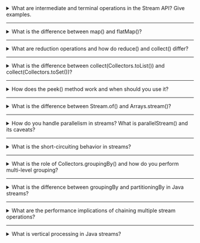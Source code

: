 <details>

<summary>What are intermediate and terminal operations in the Stream API? Give examples.</summary>

**Intermediate operations** in the Stream API return a new stream and are used to transform or filter elements (e.g., map, filter, sorted). They are lazy and do not trigger processing until a terminal operation is invoked.

**Terminal operations** produce a result or a side-effect (e.g., collect, forEach, reduce, count). They trigger the processing of the stream pipeline.

**Examples:**

```java
List<String> words = Arrays.asList("apple", "banana", "cherry");

// Intermediate operations: filter and map
Stream<String> filtered = words.stream()
    .filter(w -> w.length() > 5)   // intermediate
    .map(String::toUpperCase);     // intermediate

// Terminal operation: collect
List<String> result = filtered.collect(Collectors.toList());
System.out.println(result); // Output: [BANANA, CHERRY]
```

</details>

---


<details>
<summary>What is the difference between map() and flatMap()?</summary>

- **map()** transforms each element of a stream into another object, returning a stream of the same structure (e.g., Stream<Stream<T>> if mapping to streams).
- **flatMap()** both transforms and flattens the result, so if each element is mapped to a stream, flatMap() merges all those streams into a single stream (e.g., Stream<T>).

- **map()** is used when you want to apply a function to each element and keep the structure.
- **flatMap()** is used when each element produces multiple results (like a list or stream), and you want a single, flat stream of all results.
- Use **flatMap()** when your mapping function returns a stream or collection, and you want to avoid nested structures.
- **In short:**  ``map() = transform & flatMap() = transform + flatten ``

```java

// Example of map()
List<String> words = Arrays.asList("hello", "world");
List<Integer> lengths = words.stream()
    .map(String::length)
    .collect(Collectors.toList());
System.out.println("Lengths: " + lengths); // Output: [5, 5]

// Example of flatMap()
List<String> sentences = Arrays.asList("hello world", "java stream");
List<String> allWords = sentences.stream()
    .flatMap(sentence -> Arrays.stream(sentence.split(" ")))
    .collect(Collectors.toList());
System.out.println("All words: " + allWords); // Output: ["hello", "world", "java", "stream"]

```

</details>

---

<details>
<summary>What are reduction operations and how do reduce() and collect() differ?</summary>

Reduction operations process a stream of elements and combine them into a single result. They “reduce” the stream to a summary value, such as a sum, average, concatenation, or a collection. Common reduction operations include <code>sum()</code>, <code>min()</code>, <code>max()</code>, <code>count()</code>, <code>reduce()</code>, and <code>collect()</code>.

<strong>How do reduce() and collect() differ?</strong>

- <code>reduce()</code>:
  - Used for combining stream elements into a single value (e.g., sum, product, concatenation).
  - Takes a binary operator (and optionally an identity value).
  - Returns a single result (e.g., an <code>int</code>, <code>String</code>, or custom object).
  - Example:
    ```java
    int sum = numbers.stream().reduce(0, Integer::sum); // or (a, b) -> a + b
    ```

- <code>collect()</code>:
  - Used for mutable reduction, typically to accumulate elements into a collection (like a <code>List</code>, <code>Set</code>, or <code>Map</code>), or to build a complex result.
  - Takes a <code>Collector</code> (like <code>Collectors.toList()</code>).
  - Returns a collection or another complex result.
  - Example:
    ```java
    List<String> upper = words.stream()
        .map(String::toUpperCase)
        .collect(Collectors.toList());
    ```

<strong>Summary:</strong>
- Use <code>reduce()</code> for combining elements into a single value.
- Use <code>collect()</code> for accumulating elements into a collection or building a more complex result.

<strong>Examples:</strong>

```java
// Example of reduce(): Summing a list of numbers
List<Integer> numbers = Arrays.asList(1, 2, 3, 4, 5);
int sum = numbers.stream()
    .reduce(0, Integer::sum); // or (a, b) -> a + b
System.out.println("Sum: " + sum); // Output: 15

// Example of collect(): Collecting elements into a List
List<String> words = Arrays.asList("java", "stream", "api");
List<String> upper = words.stream()
    .map(String::toUpperCase)
    .collect(Collectors.toList());
System.out.println("Uppercase words: " + upper); // Output: [JAVA, STREAM, API]
```

</details>

---

<details>
<summary>What is the difference between collect(Collectors.toList()) and collect(Collectors.toSet())?</summary>

- <code>collect(Collectors.toList())</code> collects the stream elements into a <code>List</code>. A <code>List</code> preserves the order of elements and allows duplicates.
- <code>collect(Collectors.toSet())</code> collects the stream elements into a <code>Set</code>. A <code>Set</code> does not allow duplicates and does not guarantee order (unless you use a specific set implementation like <code>LinkedHashSet</code>).

**Example:**

```java
List<String> list = Stream.of("a", "b", "a").collect(Collectors.toList());
// list: ["a", "b", "a"]

Set<String> set = Stream.of("a", "b", "a").collect(Collectors.toSet());
// set: ["a", "b"] (order not guaranteed)
```

</details>

---

<details>
<summary>How does the peek() method work and when should you use it?</summary>

The <code>peek()</code> method in the Stream API is an intermediate operation that allows you to perform a side-effect (like logging or debugging) on each element as it flows through the stream pipeline, without modifying the elements.

- It is mainly used for debugging or inspecting the elements at a certain point in the stream.
- <code>peek()</code> does not trigger stream processing by itself; a terminal operation (like <code>collect()</code> or <code>forEach()</code>) is still required.

<strong>Example:</strong>

```java
List<String> result = Stream.of("one", "two", "three")
    .filter(s -> s.length() > 3)
    .peek(s -> System.out.println("Filtered value: " + s)) // side-effect
    .map(String::toUpperCase)
    .peek(s -> System.out.println("Mapped value: " + s))   // side-effect
    .collect(Collectors.toList());
// Output:
// Filtered value: three
// Mapped value: THREE
```

<strong>When to use:</strong>
Use <code>peek()</code> for debugging or logging intermediate values in a stream pipeline. Avoid using it for modifying data or producing side effects that affect program logic.

</details>

---

<details>
<summary>What is the difference between Stream.of() and Arrays.stream()?</summary>

- <code>Stream.of()</code> creates a stream from a fixed set of values or from an array (but treats the whole array as a single element if you pass it directly).
  - Example:
    ```java
    Stream<String> s1 = Stream.of("a", "b", "c"); // stream of 3 elements
    Stream<int[]> s2 = Stream.of(new int[]{1, 2, 3}); // stream of 1 element (the array)
    ```

- <code>Arrays.stream()</code> creates a stream from the elements of an array (primitive or object), treating each array element as a stream element.
  - Example:
    ```java
    int[] arr = {1, 2, 3};
    IntStream s3 = Arrays.stream(arr); // stream of 3 ints: 1, 2, 3
    ```

<strong>Summary:</strong>
- Use <code>Stream.of()</code> for a fixed set of values or when you want the array as a single element.
- Use <code>Arrays.stream()</code> to stream the elements of an array.

</details>

---

<details>
<summary>How do you handle parallelism in streams? What is parallelStream() and its caveats?</summary>

- Java streams can process data in parallel to leverage multi-core processors and improve performance for large data sets.
- You can create a parallel stream by calling <code>parallelStream()</code> on a collection or by calling <code>parallel()</code> on an existing stream.

<strong>Example:</strong>
```java
List<String> list = Arrays.asList("a", "b", "c", "d");
list.parallelStream()
    .forEach(System.out::println); // Elements may be printed in any order
```

<strong>Caveats of parallelStream():</strong>
- Parallel streams split the data and process chunks in multiple threads, so the order of processing is not guaranteed (unless you use <code>forEachOrdered</code>).
- Not all operations benefit from parallelism; for small data sets or simple operations, parallel streams can be slower due to thread overhead.
- Avoid using parallel streams when:
  - The source is not easily splittable (e.g., <code>LinkedList</code>).
  - The operations are not thread-safe or have side effects.
  - You need to preserve encounter order and use unordered operations.
- Always test and measure performance before using parallel streams in production.

<strong>Summary:</strong>
Use <code>parallelStream()</code> for large, CPU-intensive, stateless, and thread-safe operations, but be aware of potential issues with ordering, thread safety, and overhead.

</details>

---

<details>
<summary>What is the short-circuiting behavior in streams?</summary>

Short-circuiting in streams refers to the ability of certain operations to stop processing as soon as a condition is met, rather than processing all elements.

- <strong>Short-circuiting operations</strong> include methods like <code>anyMatch()</code>, <code>allMatch()</code>, <code>noneMatch()</code>, <code>findFirst()</code>, <code>findAny()</code>, and also <code>limit()</code> and <code>skip()</code>.
- These operations can terminate the stream pipeline early, improving performance by avoiding unnecessary computation.

<strong>Example:</strong>
```java
List<String> list = Arrays.asList("apple", "banana", "cherry");
boolean hasB = list.stream()
    .anyMatch(s -> s.startsWith("b")); // returns true after checking "apple" and "banana"
System.out.println(hasB); // Output: true
```

<strong>Summary:</strong>
Short-circuiting operations allow streams to finish processing early when the result is already determined, making them efficient for certain tasks.

</details>

---

<details>
<summary>What is the role of Collectors.groupingBy() and how do you perform multi-level grouping?</summary>

- <code>Collectors.groupingBy()</code> is used to group stream elements by a classifier function, returning a <code>Map</code> where the keys are the result of applying the classifier, and the values are Lists of items.
- It is similar to the SQL <code>GROUP BY</code> operation.

<strong>Example: Grouping by a single property</strong>
```java
List<String> words = Arrays.asList("apple", "banana", "apricot", "blueberry");
Map<Character, List<String>> grouped = words.stream()
    .collect(Collectors.groupingBy(w -> w.charAt(0)));
// grouped: {a=[apple, apricot], b=[banana, blueberry]}
```

<strong>Multi-level grouping:</strong>
You can nest <code>groupingBy()</code> to perform multi-level grouping (like SQL's GROUP BY multiple columns).

<strong>Example: Grouping by first letter, then by length</strong>
```java
Map<Character, Map<Integer, List<String>>> multiGrouped = words.stream()
    .collect(Collectors.groupingBy(
        w -> w.charAt(0),
        Collectors.groupingBy(String::length)
    ));
// multiGrouped: {a={5=[apple], 7=[apricot]}, b={6=[banana], 9=[blueberry]}}
```

<strong>Summary:</strong>
- <code>groupingBy()</code> is powerful for creating nested maps and organizing data hierarchically from streams.

</details>

---

<details>
<summary>What is the difference between groupingBy and partitioningBy in Java streams?</summary>

- <code>Collectors.groupingBy()</code> groups elements by a classifier function, producing a <code>Map&lt;K, List&lt;T&gt;&gt;</code> where <code>K</code> is the group key. It can create any number of groups based on the classifier.
  - Example: Grouping words by their length.
    ```java
    Map<Integer, List<String>> grouped = words.stream()
        .collect(Collectors.groupingBy(String::length));
    // e.g., {5=[apple], 6=[banana], 7=[apricot], 9=[blueberry]}
    ```

- <code>Collectors.partitioningBy()</code> splits elements into two groups (true/false) based on a predicate, producing a <code>Map&lt;Boolean, List&lt;T&gt;&gt;</code>.
  - Example: Partitioning words by whether they start with 'a'.
    ```java
    Map<Boolean, List<String>> partitioned = words.stream()
        .collect(Collectors.partitioningBy(w -> w.startsWith("a")));
    // {true=[apple, apricot], false=[banana, blueberry]}
    ```

<strong>Summary:</strong>
- <code>groupingBy()</code> can create multiple groups based on a classifier.
- <code>partitioningBy()</code> always creates two groups (true/false) based on a predicate.

</details>

---

<details>
<summary>What are the performance implications of chaining multiple stream operations?</summary>

- Stream operations are evaluated lazily; intermediate operations (like <code>map()</code>, <code>filter()</code>, <code>sorted()</code>) are not executed until a terminal operation is invoked.
- Chaining multiple intermediate operations does not create multiple passes over the data. Instead, the stream pipeline is fused, and elements flow through all operations in a single pass (vertical processing).
- This design is efficient, but:
  - Each element passes through all intermediate operations before the next element is processed.
  - Adding many complex operations can increase per-element processing time.
  - Some operations (like <code>sorted()</code> or <code>distinct()</code>) require buffering and can impact memory and performance, especially on large streams.
  - Short-circuiting operations (like <code>limit()</code>, <code>findFirst()</code>, <code>anyMatch()</code>) can stop processing early, improving performance.
- Avoid unnecessary or expensive operations in the pipeline, and be mindful of the order (e.g., filter before map when possible).

<strong>Summary:</strong>
- Chaining is efficient due to lazy evaluation and vertical processing.
- Expensive or stateful operations (like <code>sorted()</code>, <code>distinct()</code>) can impact performance.
- Use short-circuiting and order operations wisely for best results.

</details>

---

<details>
<summary>What is vertical processing in Java streams?</summary>

Vertical processing means that, in a stream pipeline, each element passes through all intermediate operations before the next element is processed. This is different from horizontal processing, where one operation would process all elements before moving to the next operation.

<strong>Example:</strong>
Suppose you have:
```java
List<String> words = Arrays.asList("apple", "banana", "cherry");
words.stream()
    .filter(w -> {
        System.out.println("filter: " + w);
        return w.length() > 5;
    })
    .map(w -> {
        System.out.println("map: " + w);
        return w.toUpperCase();
    })
    .forEach(System.out::println);
```

<strong>Output:</strong>
```
filter: apple
filter: banana
map: banana
BANANA
filter: cherry
map: cherry
CHERRY
```

Notice that for each element, <code>filter</code> and <code>map</code> are called in sequence before moving to the next element. This is vertical processing.

<strong>Summary:</strong>
- Each element flows through the entire pipeline before the next element is processed.
- This enables lazy evaluation and efficient short-circuiting.

</details>






